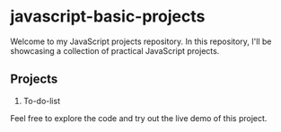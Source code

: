 # javascript-basic-projects
Welcome to my JavaScript projects repository. In this repository, I'll be showcasing a collection of practical JavaScript projects.

## Projects

01. To-do-list

Feel free to explore the code and try out the live demo of this project.
